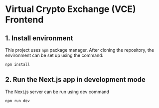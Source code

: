 # Virtual Crypto Exchange (VCE) Frontend

## 1. Install environment
This project uses `npm` package manager.  After cloning the repository, the environment can be set up using the command:
```
npm install
```

## 2. Run the Next.js app in development mode
The Next.js server can be run using dev command
```
npm run dev
```
